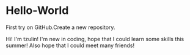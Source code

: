 # Hello-World
First try on GitHub.Create a new repository.

Hi! I'm tzulin!
I'm new in coding, hope that I could learn some skills this summer!
Also hope that I could meet many friends!
